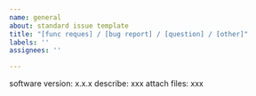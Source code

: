 ```yaml
---
name: general
about: standard issue template
title: "[func reques] / [bug report] / [question] / [other]"
labels: ''
assignees: ''

---
```


software version: 
x.x.x
describe:
xxx
attach files:
xxx
